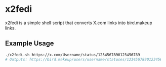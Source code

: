 # x2fedi

x2fedi is a simple shell script that converts X.com links into bird.makeup links.

## Example Usage

```bash
./x2fedi.sh https://x.com/Username/status/1234567890123456789
# Outputs: https://bird.makeup/users/username/statuses/1234567890123456789